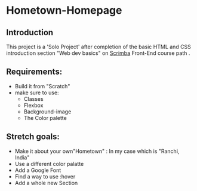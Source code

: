 # Hometown-Homepage
<h2>Introduction</h2>
This project is a 'Solo Project' after completion of the basic HTML and CSS introduction section "Web dev basics" on <a href="https://scrimba.com/frontend-path-c0j/~040">Scrimba</a> Front-End course path .
<h2>Requirements:</h2>
<ul>
  <li>Build it from "Scratch"</li>
  <li>make sure to use:
    <ul>
      <li>Classes</li>
       <li>Flexbox</li>
       <li>Background-image</li>
       <li>The Color palette</li>
    </ul>
  </li>
</ul>
<h2>Stretch goals:</h2>
<ul>
  <li>Make it about your own"Hometown" : In my case which is "Ranchi, India"</li>
  <li>Use a different color palatte</li>
  <li>Add a Google Font</li>
  <li>Find a way to use :hover</li>
  <li>Add a whole new Section</li>
</ul>

